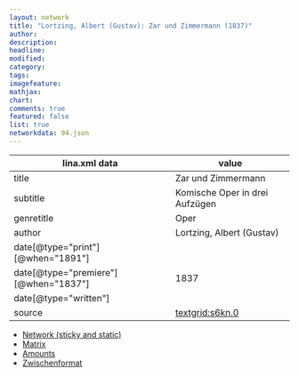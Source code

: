```yaml
---
layout: network
title: "Lortzing, Albert (Gustav): Zar und Zimmermann (1837)"
author:
description:
headline:
modified:
category:
tags:
imagefeature: 
mathjax: 
chart: 
comments: true
featured: false
list: true
networkdata: 94.json
---
```

lina.xml data  | value
------------- | -------------
title|Zar und Zimmermann
subtitle|Komische Oper in drei Aufzügen
genretitle|Oper
author|Lortzing, Albert (Gustav)
date[@type="print"][@when="1891"]|
date[@type="premiere"][@when="1837"]|1837
date[@type="written"]|
source|[textgrid:s6kn.0](https://textgridlab.org/1.0/tgcrud-public/rest/textgrid:s6kn.0/data)



* [Network (sticky and static)](/linas/network94)
* [Matrix](/linas/matrix94)
* [Amounts](/linas/amount94)
* [Zwischenformat](/linas/lina94 )
